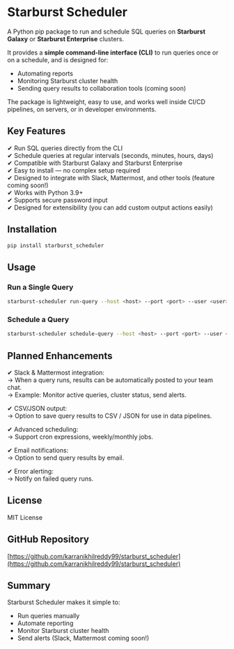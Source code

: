 
# Starburst Scheduler

A Python pip package to run and schedule SQL queries on **Starburst Galaxy** or **Starburst Enterprise** clusters.

It provides a **simple command-line interface (CLI)** to run queries once or on a schedule, and is designed for:
- Automating reports
- Monitoring Starburst cluster health
- Sending query results to collaboration tools (coming soon)

The package is lightweight, easy to use, and works well inside CI/CD pipelines, on servers, or in developer environments.

## Key Features

✔ Run SQL queries directly from the CLI  
✔ Schedule queries at regular intervals (seconds, minutes, hours, days)  
✔ Compatible with Starburst Galaxy and Starburst Enterprise  
✔ Easy to install — no complex setup required  
✔ Designed to integrate with Slack, Mattermost, and other tools (feature coming soon!)  
✔ Works with Python 3.9+  
✔ Supports secure password input  
✔ Designed for extensibility (you can add custom output actions easily)

## Installation

```bash
pip install starburst_scheduler
```

## Usage

### Run a Single Query

```bash
starburst-scheduler run-query --host <host> --port <port> --user <user> --password <password> --catalog sample --schema burstbank --query "SELECT * FROM system.runtime.nodes"
```

### Schedule a Query

```bash
starburst-scheduler schedule-query --host <host> --port <port> --user <user> --password <password> --catalog sample --schema burstbank --query "SELECT * FROM system.runtime.nodes" --frequency 60 --time-unit seconds
```

## Planned Enhancements

✔ Slack & Mattermost integration:  
-> When a query runs, results can be automatically posted to your team chat.  
-> Example: Monitor active queries, cluster status, send alerts.

✔ CSV/JSON output:  
-> Option to save query results to CSV / JSON for use in data pipelines.

✔ Advanced scheduling:  
-> Support cron expressions, weekly/monthly jobs.

✔ Email notifications:  
-> Option to send query results by email.

✔ Error alerting:  
-> Notify on failed query runs.

## License

MIT License

## GitHub Repository

[https://github.com/karranikhilreddy99/starburst_scheduler](https://github.com/karranikhilreddy99/starburst_scheduler)

## Summary

Starburst Scheduler makes it simple to:
- Run queries manually  
- Automate reporting  
- Monitor Starburst cluster health  
- Send alerts (Slack, Mattermost coming soon!)
